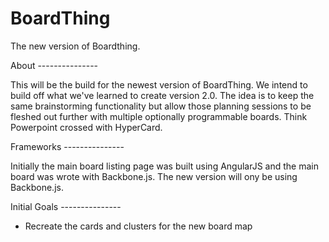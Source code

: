 BoardThing
==========

The new version of Boardthing.


About ---------------

This will be the build for the newest version of BoardThing. We intend to build off what we've learned to create version 2.0. The idea is to keep the same brainstorming functionality but allow those planning sessions to be fleshed out further with multiple optionally programmable boards. Think Powerpoint crossed with HyperCard.


Frameworks ---------------

Initially the main board listing page was built using AngularJS and the main board was wrote with Backbone.js. The new version will ony be using Backbone.js.


Initial Goals ---------------

- Recreate the cards and clusters for the new board map

